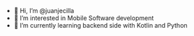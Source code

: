 - 👋 Hi, I’m @juanjecilla
- 👀 I’m interested in Mobile Software development
- 🌱 I’m currently learning backend side with Kotlin and Python
